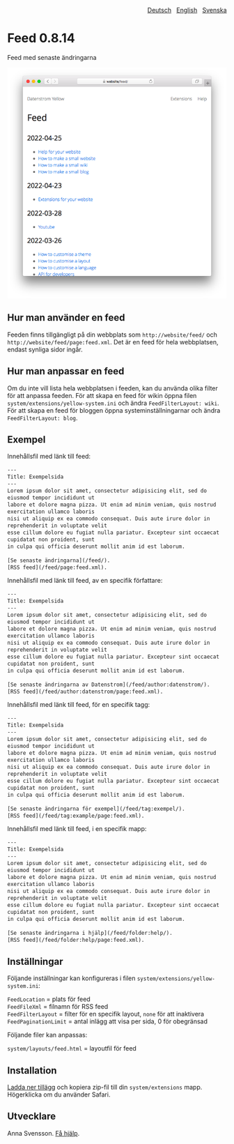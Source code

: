 <p align="right"><a href="README-de.md">Deutsch</a> &nbsp; <a href="README.md">English</a> &nbsp; <a href="README-sv.md">Svenska</a></p>

# Feed 0.8.14

Feed med senaste ändringarna

<p align="center"><img src="feed-screenshot.png?raw=true" alt="Skärmdump"></p>

## Hur man använder en feed

Feeden finns tillgängligt på din webbplats som `http://website/feed/` och `http://website/feed/page:feed.xml`. Det är en feed för hela webbplatsen, endast synliga sidor ingår.

## Hur man anpassar en feed

Om du inte vill lista hela webbplatsen i feeden, kan du använda olika filter för att anpassa feeden. För att skapa en feed för wikin öppna filen `system/extensions/yellow-system.ini` och ändra `FeedFilterLayout: wiki`. För att skapa en feed för bloggen öppna systeminställningarnar och ändra `FeedFilterLayout: blog`.

## Exempel

Innehållsfil med länk till feed:

    ---
    Title: Exempelsida
    ---
    Lorem ipsum dolor sit amet, consectetur adipisicing elit, sed do eiusmod tempor incididunt ut 
    labore et dolore magna pizza. Ut enim ad minim veniam, quis nostrud exercitation ullamco laboris 
    nisi ut aliquip ex ea commodo consequat. Duis aute irure dolor in reprehenderit in voluptate velit 
    esse cillum dolore eu fugiat nulla pariatur. Excepteur sint occaecat cupidatat non proident, sunt 
    in culpa qui officia deserunt mollit anim id est laborum.
    
    [Se senaste ändringarna](/feed/). 
    [RSS feed](/feed/page:feed.xml).

Innehållsfil med länk till feed, av en specifik författare:

    ---
    Title: Exempelsida
    ---
    Lorem ipsum dolor sit amet, consectetur adipisicing elit, sed do eiusmod tempor incididunt ut 
    labore et dolore magna pizza. Ut enim ad minim veniam, quis nostrud exercitation ullamco laboris 
    nisi ut aliquip ex ea commodo consequat. Duis aute irure dolor in reprehenderit in voluptate velit 
    esse cillum dolore eu fugiat nulla pariatur. Excepteur sint occaecat cupidatat non proident, sunt 
    in culpa qui officia deserunt mollit anim id est laborum.

    [Se senaste ändringarna av Datenstrom](/feed/author:datenstrom/). 
    [RSS feed](/feed/author:datenstrom/page:feed.xml).

Innehållsfil med länk till feed, för en specifik tagg:

    ---
    Title: Exempelsida
    ---
    Lorem ipsum dolor sit amet, consectetur adipisicing elit, sed do eiusmod tempor incididunt ut 
    labore et dolore magna pizza. Ut enim ad minim veniam, quis nostrud exercitation ullamco laboris 
    nisi ut aliquip ex ea commodo consequat. Duis aute irure dolor in reprehenderit in voluptate velit 
    esse cillum dolore eu fugiat nulla pariatur. Excepteur sint occaecat cupidatat non proident, sunt 
    in culpa qui officia deserunt mollit anim id est laborum.

    [Se senaste ändringarna för exempel](/feed/tag:exempel/). 
    [RSS feed](/feed/tag:example/page:feed.xml).

Innehållsfil med länk till feed, i en specifik mapp:

    ---
    Title: Exempelsida
    ---
    Lorem ipsum dolor sit amet, consectetur adipisicing elit, sed do eiusmod tempor incididunt ut 
    labore et dolore magna pizza. Ut enim ad minim veniam, quis nostrud exercitation ullamco laboris 
    nisi ut aliquip ex ea commodo consequat. Duis aute irure dolor in reprehenderit in voluptate velit 
    esse cillum dolore eu fugiat nulla pariatur. Excepteur sint occaecat cupidatat non proident, sunt 
    in culpa qui officia deserunt mollit anim id est laborum.

    [Se senaste ändringarna i hjälp](/feed/folder:help/). 
    [RSS feed](/feed/folder:help/page:feed.xml).

## Inställningar

Följande inställningar kan konfigureras i filen `system/extensions/yellow-system.ini`:

`FeedLocation` = plats för feed  
`FeedFileXml` = filnamn för RSS feed  
`FeedFilterLayout` = filter för en specifik layout, `none` för att inaktivera  
`FeedPaginationLimit` = antal inlägg att visa per sida, 0 för obegränsad  

Följande filer kan anpassas:

`system/layouts/feed.html` = layoutfil för feed  

## Installation

[Ladda ner tillägg](https://github.com/annaesvensson/yellow-feed/archive/main.zip) och kopiera zip-fil till din `system/extensions` mapp. Högerklicka om du använder Safari.

## Utvecklare

Anna Svensson. [Få hjälp](https://datenstrom.se/sv/yellow/help/).
